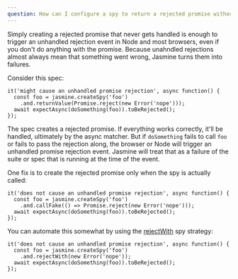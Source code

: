 ```yaml
---
question: How can I configure a spy to return a rejected promise without triggering an unhandled promise rejection error?
---
```


Simply creating a rejected promise that never gets handled is enough to trigger
an unhandled rejection event in Node and most browsers, even if you don't do
anything with the promise.  Because unahndled rejections almost always mean
that something went wrong, Jasmine turns them into failures.

Consider this spec:

```
it('might cause an unhandled promise rejection', async function() {
  const foo = jasmine.createSpy('foo')
    .and.returnValue(Promise.reject(new Error('nope')));
  await expectAsync(doSomething(foo)).toBeRejected();
});
```

The spec creates a rejected promise. If everything works correctly, it'll be
handled, ultimately by the async matcher. But if `doSomething` fails to call
`foo` or fails to pass the rejection along, the browser or Node will trigger an
unhandled promise rejection event. Jasmine will treat that as a failure of the
suite or spec that is running at the time of the event.

One fix is to create the rejected promise only when the spy is actually called:

```
it('does not cause an unhandled promise rejection', async function() {
  const foo = jasmine.createSpy('foo')
    .and.callFake(() => Promise.reject(new Error('nope')));
  await expectAsync(doSomething(foo)).toBeRejected();
});
```
You can automate this somewhat by using the
[rejectWith](/api/edge/SpyStrategy.html#rejectWith) spy strategy:

```
it('does not cause an unhandled promise rejection', async function() {
  const foo = jasmine.createSpy('foo')
    .and.rejectWith(new Error('nope'));
  await expectAsync(doSomething(foo)).toBeRejected();
});

```
